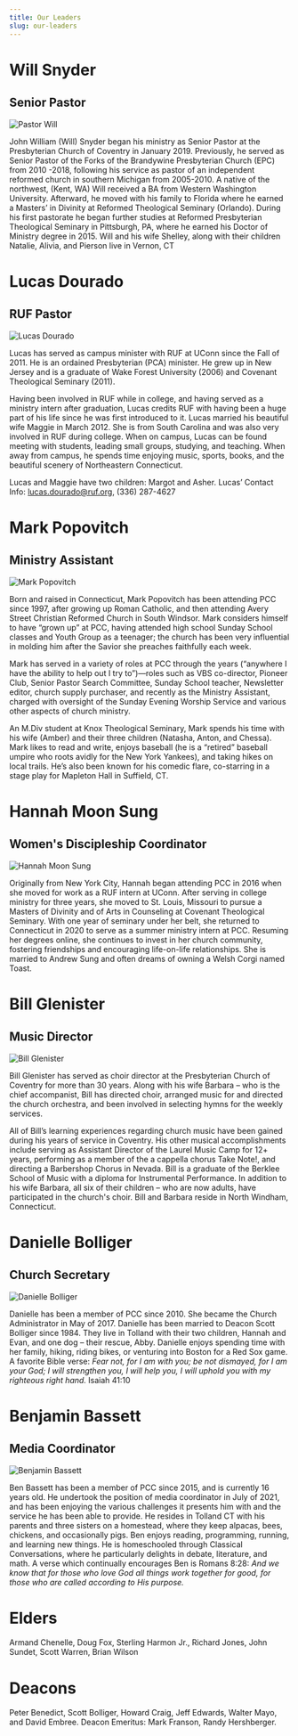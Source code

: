 ```yaml
---
title: Our Leaders
slug: our-leaders
---
```


# Will Snyder

## Senior Pastor

![Pastor Will](../images/will.jpg)

John William (Will) Snyder began his ministry as Senior Pastor at the Presbyterian Church of Coventry in January 2019. Previously, he served as Senior Pastor of the Forks of the Brandywine Presbyterian Church (EPC) from 2010 -2018, following his service as pastor of an independent reformed church in southern Michigan from 2005-2010. A native of the northwest, (Kent, WA) Will received a BA from Western Washington University. Afterward, he moved with his family to Florida where he earned a Masters’ in Divinity at Reformed Theological Seminary (Orlando). During his first pastorate he began further studies at Reformed Presbyterian Theological Seminary in Pittsburgh, PA, where he earned his Doctor of Ministry degree in 2015. Will and his wife Shelley, along with their children Natalie, Alivia, and Pierson live in Vernon, CT

# Lucas Dourado

## RUF Pastor

![Lucas Dourado](../images/lucas.jpg)

Lucas has served as campus minister with RUF at UConn since the Fall of 2011. He is an ordained Presbyterian (PCA) minister. He grew up in New Jersey and is a graduate of Wake Forest University (2006) and Covenant Theological Seminary (2011).

Having been involved in RUF while in college, and having served as a ministry intern after graduation, Lucas credits RUF with having been a huge part of his life since he was first introduced to it. Lucas married his beautiful wife Maggie in March 2012. She is from South Carolina and was also very involved in RUF during college. When on campus, Lucas can be found meeting with students, leading small groups, studying, and teaching. When away from campus, he spends time enjoying music, sports, books, and the beautiful scenery of Northeastern Connecticut.

Lucas and Maggie have two children: Margot and Asher.
Lucas’ Contact Info: lucas.dourado@ruf.org, (336) 287-4627

# Mark Popovitch

## Ministry Assistant

![Mark Popovitch](../images/mark.jpg)

Born and raised in Connecticut, Mark Popovitch has been attending PCC since 1997, after growing up Roman Catholic, and then attending Avery Street Christian Reformed Church in South Windsor. Mark considers himself to have “grown up” at PCC, having attended high school Sunday School classes and Youth Group as a teenager; the church has been very influential in molding him after the Savior she preaches faithfully each week.

Mark has served in a variety of roles at PCC through the years (“anywhere I have the ability to help out I try to”)—roles such as VBS co-director, Pioneer Club, Senior Pastor Search Committee, Sunday School teacher, Newsletter editor, church supply purchaser, and recently as the Ministry Assistant, charged with oversight of the Sunday Evening Worship Service and various other aspects of church ministry.

An M.Div student at Knox Theological Seminary, Mark spends his time with his wife (Amber) and their three children (Natasha, Anton, and Chessa). Mark likes to read and write, enjoys baseball (he is a “retired” baseball umpire who roots avidly for the New York Yankees), and taking hikes on local trails. He’s also been known for his comedic flare, co-starring in a stage play for Mapleton Hall in Suffield, CT.

# Hannah Moon Sung

## Women's Discipleship Coordinator

![Hannah Moon Sung](../images/hannahmoonsung.jpg)

Originally from New York City, Hannah began attending PCC in 2016 when she moved for work as a RUF intern at UConn. After serving in college ministry for three years, she moved to St. Louis, Missouri to pursue a Masters of Divinity and of Arts in Counseling at Covenant Theological Seminary. With one year of seminary under her belt, she returned to Connecticut in 2020 to serve as a summer ministry intern at PCC. Resuming her degrees online, she continues to invest in her church community, fostering friendships and encouraging life-on-life relationships. She is married to Andrew Sung and often dreams of owning a Welsh Corgi named Toast.

# Bill Glenister

## Music Director

![Bill Glenister](../images/billglenister.jpg)

Bill Glenister has served as choir director at the Presbyterian Church of Coventry for more than 30 years. Along with his wife Barbara – who is the chief accompanist, Bill has directed choir, arranged music for and directed the church orchestra, and been involved in selecting hymns for the weekly services.

All of Bill’s learning experiences regarding church music have been gained during his years of service in Coventry. His other musical accomplishments include serving as Assistant Director of the Laurel Music Camp for 12+ years, performing as a member of the a cappella chorus Take Note!, and directing a Barbershop Chorus in Nevada. Bill is a graduate of the Berklee School of Music with a diploma for Instrumental Performance. In addition to his wife Barbara, all six of their children – who are now adults, have participated in the church's choir. Bill and Barbara reside in North Windham, Connecticut.

# Danielle Bolliger

## Church Secretary

![Danielle Bolliger](../images/danielle.jpg)

Danielle has been a member of PCC since 2010. She became the Church Administrator in May of 2017. Danielle has been married to Deacon Scott Bolliger since 1984. They live in Tolland with their two children, Hannah and Evan, and one dog – their rescue, Abby. Danielle enjoys spending time with her family, hiking, riding bikes, or venturing into Boston for a Red Sox game. A favorite Bible verse: _Fear not, for I am with you; be not dismayed, for I am your God; I will strengthen you, I will help you, I will uphold you with my righteous right hand._ Isaiah 41:10

# Benjamin Bassett

## Media Coordinator

![Benjamin Bassett](../images/benbassett.jpg)

Ben Bassett has been a member of PCC since 2015, and is currently 16 years old. He undertook the position of media coordinator in July of 2021, and has been enjoying the various challenges it presents him with and the service he has been able to provide. He resides in Tolland CT with his parents and three sisters on a homestead, where they keep alpacas, bees, chickens, and occasionally pigs. Ben enjoys reading, programming, running, and learning new things. He is homeschooled through Classical Conversations, where he particularly delights in debate, literature, and math. A verse which continually encourages Ben is Romans 8:28: _And we know that for those who love God all things work together for good, for those who are called according to His purpose._

# Elders

Armand Chenelle, Doug Fox, Sterling Harmon Jr., Richard Jones, John Sundet, Scott Warren, Brian Wilson

# Deacons

Peter Benedict, Scott Bolliger, Howard Craig, Jeff Edwards, Walter Mayo, and David Embree. Deacon Emeritus: Mark Franson, Randy Hershberger.

